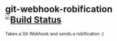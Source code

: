 # git-webhook-robification [![Build Status](https://travis-ci.org/josemrobles/git-webhook-robification.svg)](https://travis-ci.org/josemrobles/git-webhook-robification)
Takes a Git Webhook and sends a robification :)

